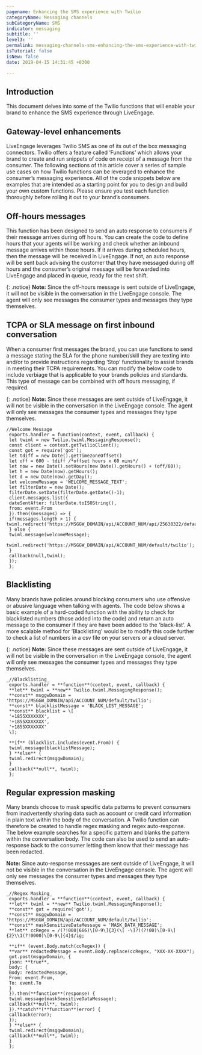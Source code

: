 ```yaml
---
pagename: Enhancing the SMS experience with Twilio
categoryName: Messaging channels
subCategoryName: SMS
indicator: messaging
subtitle: ''
level3: ''
permalink: messaging-channels-sms-enhancing-the-sms-experience-with-twilio.html
isTutorial: false
isNew: false
date: 2019-04-15 14:31:45 +0300

---
```

## Introduction

This document delves into some of the Twilio functions that will enable your brand to enhance the SMS experience through LiveEngage.

## Gateway-level enhancements

LiveEngage leverages Twilio SMS as one of its out of the box messaging connectors. Twilio offers a feature called ‘Functions’ which allows your brand to create and run snippets of code on receipt of a message from the consumer. The following sections of this article cover a series of sample use cases on how Twilio functions can be leveraged to enhance the consumer’s messaging experience. All of the code snippets below are examples that are intended as a starting point for you to design and build your own custom functions. Please ensure you test each function thoroughly before rolling it out to your brand’s consumers.

## Off-hours messages

This function has been designed to send an auto response to consumers if their message arrives during off hours. You can create the code to define hours that your agents will be working and check whether an inbound message arrives within those hours. If it arrives during scheduled hours, then the message will be received in LiveEngage. If not, an auto response will be sent back advising the customer that they have messaged during off hours and the consumer’s original message will be forwarded into LiveEngage and placed in queue, ready for the next shift.

{: .notice} 
**Note:** Since the off-hours message is sent outside of LiveEngage, it will not be visible in the conversation in the LiveEngage console. The agent will only see messages the consumer types and messages they type themselves.

## TCPA or SLA message on first inbound conversation

When a consumer first messages the brand, you can use functions to send a message stating the SLA for the phone number/skill they are texting into and/or to provide instructions regarding ‘Stop’ functionality to assist brands in meeting their TCPA requirements. You can modify the below code to include verbiage that is applicable to your brands policies and standards. This type of message can be combined with off hours messaging, if required.

{: .notice}
**Note:** Since these messages are sent outside of LiveEngage, it will not be visible in the conversation in the LiveEngage console. The agent will only see messages the consumer types and messages they type themselves.

```
//Welcome Message  
 exports.handler = function(context, event, callback) {  
 let twiml = new Twilio.twiml.MessagingResponse();  
 const client = context.getTwilioClient();  
 const got = require('got');  
 let tdiff = new Date().getTimezoneOffset()  
 let off = 600 - tdiff /*offset hours x 60 mins*/  
 let now = new Date().setHours(new Date().getHours() + (off/60));  
 let h = new Date(now).getHours();  
 let d = new Date(now).getDay();  
 let welcomeMessage = 'WELCOME_MESSAGE_TEXT';  
 let filterDate = new Date();  
 filterDate.setDate(filterDate.getDate()-1);  
 client.messages.list({  
 dateSentAfter: filterDate.toISOString(),  
 from: event.From  
 }).then((messages) => {  
 if(messages.length > 1) {  
twiml.redirect('https://MSGGW_DOMAIN/api/ACCOUNT_NUM/api/25638322/default/twilio');  
 } else {  
 twiml.message(welcomeMessage);  
 twiml.redirect('https://MSGGW_DOMAIN/api/ACCOUNT_NUM/default/twilio');  
 }  
 callback(null,twiml);  
 });  
 };
```

## Blacklisting

Many brands have policies around blocking consumers who use offensive or abusive language when talking with agents. The code below shows a basic example of a hard-coded function with the ability to check for blacklisted numbers (those added into the code) and return an auto message to the consumer if they are have been added to the 'black-list'. A more scalable method for ‘Blacklisting’ would be to modify this code further to check a list of numbers in a csv file on your servers or a cloud server.

{: .notice}
**Note:** Since these messages are sent outside of LiveEngage, it will not be visible in the conversation in the LiveEngage console, the agent will only see messages the consumer types and messages they type themselves.

```
_//Blacklisting_  
 exports.handler = **function**(context, event, callback) {  
 **let** twiml = **new** Twilio.twiml.MessagingResponse();  
 **const** msggwDomain = 'https://MSGGW_DOMAIN/api/ACCOUNT_NUM/default/twilio';  
 **const** blacklistMessage = 'BLACK_LIST_MESSAGE';  
 **const** blacklist = \[  
 '+1855XXXXXXX',  
 '+1855XXXXXXX',  
 '+1855XXXXXXX'  
 \];  
   
 **if** (blacklist.includes(event.From)) {  
 twiml.message(blacklistMessage);  
 } **else** {  
 twiml.redirect(msggwDomain);  
 }  
 callback(**null**, twiml);  
 };
```

## Regular expression masking

Many brands choose to mask specific data patterns to prevent consumers from inadvertently sharing data such as account or credit card information in plain text within the body of the conversation. A Twilio function can therefore be created to handle regex masking and regex auto-response. The below example searches for a specific pattern and blanks the pattern within the conversation body. The code can also be used to send an auto-response back to the consumer letting them know that their message has been redacted.

**Note:** Since auto-response messages are sent outside of LiveEngage, it will not be visible in the conversation in the LiveEngage console. The agent will only see messages the consumer types and messages they type themselves.

```
_//Regex Masking_  
 exports.handler = **function**(context, event, callback) {  
 **let** twiml = **new** Twilio.twiml.MessagingResponse();  
 **const** got = require('got');  
 **const** msggwDomain = 'https://MSGGW_DOMAIN/api/ACCOUNT_NUM/default/twilio';  
 **const** maskSensitiveDataMessage = 'MASK_DATA_MESSAGE';  
 **let** ccRegex = /(?!000|666)\[0-9\]{3}(\[ -\]?)(?!00)\[0-9\]{2}\\1(?!0000)\[0-9\]{4}$/ig;  
   
 **if** (event.Body.match(ccRegex)) {  
 **var** redactedMessage = event.Body.replace(ccRegex, "XXX-XX-XXXX");  
 got.post(msggwDomain, {  
 json: **true**,  
 body: {  
 Body: redactedMessage,  
 From: event.From,  
 To: event.To  
 }  
 }).then(**function**(response) {  
 twiml.message(maskSensitiveDataMessage);  
 callback(**null**, twiml);  
 }).**catch**(**function**(error) {  
 callback(error);  
 });  
 } **else** {  
 twiml.redirect(msggwDomain);  
 callback(**null**, twiml);  
 }  
 };
 ```